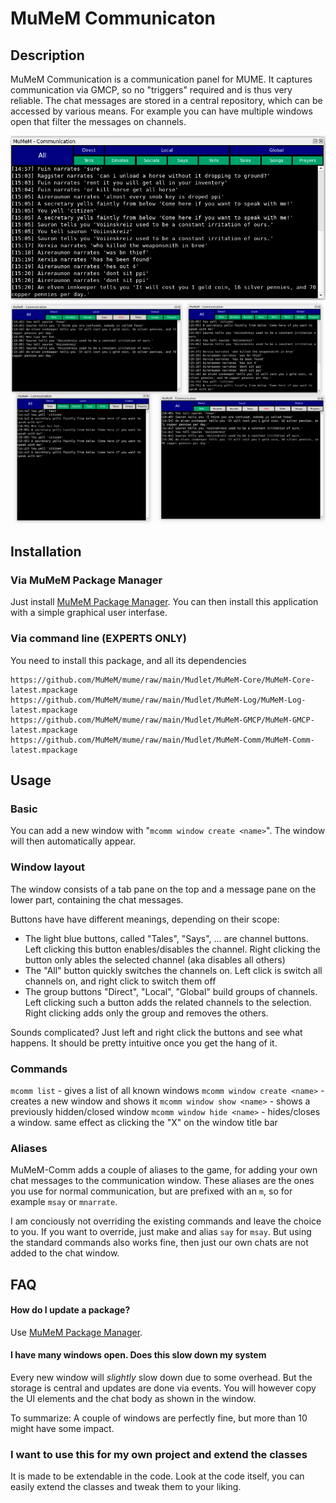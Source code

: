 MuMeM Communicaton
============================

## Description

MuMeM Communication is a communication panel for MUME. It captures communication via GMCP, so no "triggers" required and is thus very reliable. The chat messages are stored in a central repository, which can be accessed by various means. For example you can have multiple windows open that filter the messages on channels.

![MuMeM Communication ](https://github.com/MuMeM/mume/blob/main/Mudlet/MuMeM-Comm/doc/MuMeM-Comm.png)
![MuMeM Communication Multi ](https://github.com/MuMeM/mume/blob/main/Mudlet/MuMeM-Comm/doc/MuMeM-Comm-Multi.png)

## Installation

### Via MuMeM Package Manager

Just install [MuMeM Package Manager](https://github.com/MuMeM/mume/tree/main/Mudlet/MuMeM-PkgMgr). You can then install this application with a simple graphical user interfase.

### Via command line (EXPERTS ONLY)

You need to install this package, and all its dependencies

    https://github.com/MuMeM/mume/raw/main/Mudlet/MuMeM-Core/MuMeM-Core-latest.mpackage
    https://github.com/MuMeM/mume/raw/main/Mudlet/MuMeM-Log/MuMeM-Log-latest.mpackage
    https://github.com/MuMeM/mume/raw/main/Mudlet/MuMeM-GMCP/MuMeM-GMCP-latest.mpackage
    https://github.com/MuMeM/mume/raw/main/Mudlet/MuMeM-Comm/MuMeM-Comm-latest.mpackage

## Usage

### Basic

You can add a new window with "`mcomm window create <name>`". The window will then automatically appear.

### Window layout

The window consists of a tab pane on the top and a message pane on the lower part, containing the chat messages.

Buttons have have different meanings, depending on their scope:

  * The light blue buttons, called "Tales", "Says", ... are channel buttons. Left clicking this button enables/disables the channel. Right clicking the button only ables the selected channel (aka disables all others)
  * The "All" button quickly switches the channels on. Left click is switch all channels on, and right click to switch them off
  * The group buttons "Direct", "Local", "Global" build groups of channels. Left clicking such a button adds the related channels to the selection. Right clicking adds only the group and removes the others.

Sounds complicated? Just left and right click the buttons and see what happens. It should be pretty intuitive once you get the hang of it.

### Commands

`mcomm list` - gives a list of all known windows
`mcomm window create <name>` - creates a new window and shows it
`mcomm window show <name>` - shows a previously hidden/closed window
`mcomm window hide <name>` - hides/closes a window. same effect as clicking the "X" on the window title bar

### Aliases

MuMeM-Comm adds a couple of aliases to the game, for adding your own chat messages to the communication window. These aliases are the ones you use for normal communication, but are prefixed with an `m`, so for example `msay` or `mnarrate`.

I am conciously not overriding the existing commands and leave the choice to you. If you want to override, just make and alias `say` for `msay`. But using the standard commands also works fine, then just our own chats are not added to the chat window.

## FAQ

#### How do I update a package?

Use [MuMeM Package Manager](https://github.com/MuMeM/mume/tree/main/Mudlet/MuMeM-PkgMgr).

#### I have many windows open. Does this slow down my system

Every new window will *slightly* slow down due to some overhead. But the storage is central and updates are done via events. You will however copy the UI elements and the chat body as shown in the window.

To summarize: A couple of windows are perfectly fine, but more than 10 might have some impact.

### I want to use this for my own project and extend the classes

It is made to be extendable in the code. Look at the code itself, you can easily extend the classes and tweak them to your liking.